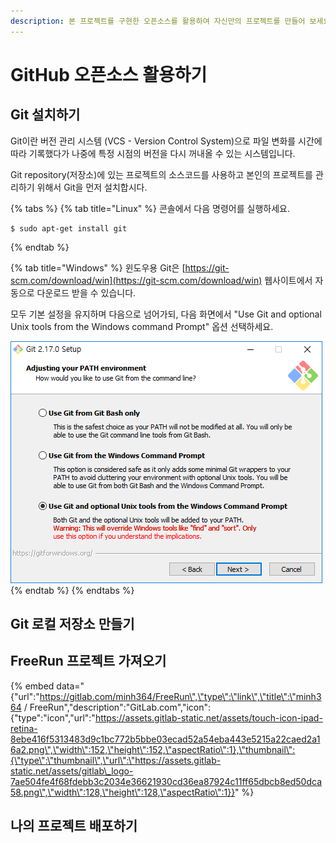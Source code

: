 ```yaml
---
description: 본 프로젝트를 구현한 오픈소스를 활용하여 자신만의 프로젝트를 만들어 보세요.
---
```


# GitHub 오픈소스 활용하기

## Git 설치하기

Git이란 버전 관리 시스템 \(VCS - Version Control System\)으로 파일 변화를 시간에 따라 기록했다가 나중에 특정 시점의 버전을 다시 꺼내올 수 있는 시스템입니다.

Git repository\(저장소\)에 있는 프로젝트의 소스코드를 사용하고 본인의 프로젝트를 관리하기 위해서 Git을 먼저 설치합시다.

{% tabs %}
{% tab title="Linux" %}
콘솔에서 다음 명령어를 실행하세요.

```text
$ sudo apt-get install git
```
{% endtab %}

{% tab title="Windows" %}
윈도우용 Git은 [https://git-scm.com/download/win](https://git-scm.com/download/win) 웹사이트에서 자동으로 다운로드 받을 수 있습니다.

모두 기본 설정을 유지하며 다음으로 넘어가되, 다음 화면에서 "Use Git and optional Unix tools from the Windows command Prompt" 옵션 선택하세요.

![](../.gitbook/assets/git.png)
{% endtab %}
{% endtabs %}

## Git 로컬 저장소 만들기



## FreeRun 프로젝트 가져오기

{% embed data="{\"url\":\"https://gitlab.com/minh364/FreeRun\",\"type\":\"link\",\"title\":\"minh364 / FreeRun\",\"description\":\"GitLab.com\",\"icon\":{\"type\":\"icon\",\"url\":\"https://assets.gitlab-static.net/assets/touch-icon-ipad-retina-8ebe416f5313483d9c1bc772b5bbe03ecad52a54eba443e5215a22caed2a16a2.png\",\"width\":152,\"height\":152,\"aspectRatio\":1},\"thumbnail\":{\"type\":\"thumbnail\",\"url\":\"https://assets.gitlab-static.net/assets/gitlab\_logo-7ae504fe4f68fdebb3c2034e36621930cd36ea87924c11ff65dbcb8ed50dca58.png\",\"width\":128,\"height\":128,\"aspectRatio\":1}}" %}

## 나의 프로젝트 배포하기






